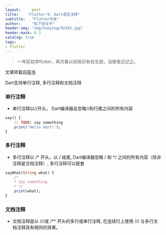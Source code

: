 ```yaml
---
layout:     post
title:    "Flutter-9. Dart语言注释"
subtitle:   "Flutter开发"
author:     "松下百合子"
header-img: "img/huoying/92583.jpg"
header-mask: 0.3
catalog: true
tags:
- Flutter
---
```


> 一年前初学flutter，再次看以前知识有些生疏，当做笔记记之。

文章转载自[简书](https://www.jianshu.com/p/d1dae0d5c472) 

Dart支持单行注释, 多行注释和文档注释

### 单行注释

- 单行注释以//开头， Dart编译器会忽略//和行尾之间的所有内容

```ruby
say() {
    // TODO: say something
    print('Hello dart!');
}
```

### 多行注释

- 多行注释以 /* 开头，以 / 结尾, Dart编译器忽略 / 和 */ 之间的所有内容（除非注释是文档注释）, 多行注释可以嵌套

```ruby
sayWhat(String what) {
    /*
    * Say something
    * */
    print(what);
}
```

### 文档注释

- 文档注释是以 ///或 /** 开头的多行或单行注释, 在连续行上使用 /// 与多行文档注释具有相同的效果。






















